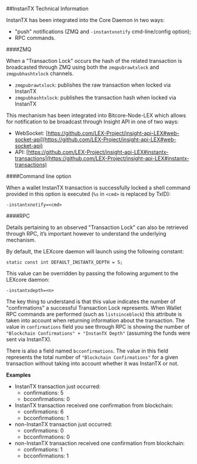 ##InstanTX Technical Information

InstanTX has been integrated into the Core Daemon in two ways:
* "push" notifications (ZMQ and `-instantxnotify` cmd-line/config option);
* RPC commands.

####ZMQ

When a "Transaction Lock" occurs the hash of the related transaction is broadcasted through ZMQ using both the `zmqpubrawtxlock` and `zmqpubhashtxlock` channels.

* `zmqpubrawtxlock`: publishes the raw transaction when locked via InstanTX
* `zmqpubhashtxlock`: publishes the transaction hash when locked via InstanTX

This mechanism has been integrated into Bitcore-Node-LEX which allows for notification to be broadcast through Insight API in one of two ways:
* WebSocket: [https://github.com/LEX-Project/insight-api-LEX#web-socket-api](https://github.com/LEX-Project/insight-api-LEX#web-socket-api) 
* API: [https://github.com/LEX-Project/insight-api-LEX#instantx-transactions](https://github.com/LEX-Project/insight-api-LEX#instantx-transactions)

####Command line option

When a wallet InstanTX transaction is successfully locked a shell command provided in this option is executed (`%s` in `<cmd>` is replaced by TxID):

```
-instantxnotify=<cmd>
```

####RPC

Details pertaining to an observed "Transaction Lock" can also be retrieved through RPC, it’s important however to understand the underlying mechanism.

By default, the LEXcore daemon will launch using the following constant:

```
static const int DEFAULT_INSTANTX_DEPTH = 5;
```

This value can be overridden by passing the following argument to the LEXcore daemon:

```
-instantxdepth=<n>
```

The key thing to understand is that this value indicates the number of "confirmations" a successful Transaction Lock represents. When Wallet RPC commands are performed (such as `listsinceblock`) this attribute is taken into account when returning information about the transaction. The value in `confirmations` field you see through RPC is showing the number of `"Blockchain Confirmations" + "InstanTX Depth"` (assuming the funds were sent via InstanTX).

There is also a field named `bcconfirmations`. The value in this field represents the total number of `"Blockchain Confirmations"` for a given transaction without taking into account whether it was InstanTX or not.

**Examples**
* InstanTX transaction just occurred:
    * confirmations: 5
    * bcconfirmations: 0
* InstanTX transaction received one confirmation from blockchain:
    * confirmations: 6
    * bcconfirmations: 1
* non-InstanTX transaction just occurred:
    * confirmations: 0
    * bcconfirmations: 0
* non-InstanTX transaction received one confirmation from blockchain:
    * confirmations: 1
    * bcconfirmations: 1
